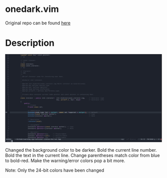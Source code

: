 # onedark.vim

Original repo can be found [here](https://github.com/joshdick/onedark.vim)

# Description

![onedark.vim Preview](https://raw.githubusercontent.com/stefanpantic/onedark.vim/master/img/preview.png)

Changed the background color to be darker.
Bold the current line number.
Bold the text in the current line.
Change parentheses match color from blue to bold-red.
Make the warning/error colors pop a bit more.

Note: Only the 24-bit colors have been changed
